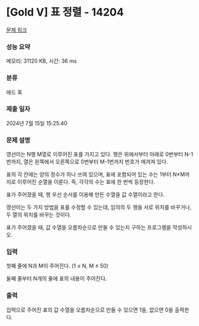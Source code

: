 # [Gold V] 표 정렬 - 14204 

[문제 링크](https://www.acmicpc.net/problem/14204) 

### 성능 요약

메모리: 31120 KB, 시간: 36 ms

### 분류

애드 혹

### 제출 일자

2024년 7월 15일 15:25:40

### 문제 설명

<p>영선이는 N행 M열로 이루어진 표를 가지고 있다. 행은 위에서부터 아래로 0번부터 N-1번까지, 열은 왼쪽에서 오른쪽으로 0번부터 M-1번까지 번호가 매겨져 있다.</p>

<p>표의 각 칸에는 양의 정수가 하나 쓰여 있으며, 표에 포함되어 있는 수는 1부터 N*M까지로 이루어진 순열을 이룬다. 즉, 각각의 수는 표에 한 번씩 등장한다.</p>

<p>표가 주어졌을 때, 행 우선 순서를 이용해 만든 수열을 값 수열이라고 한다.</p>

<p>영선이는 두 가지 방법을 표를 수정할 수 있는데, 임의의 두 행을 서로 위치를 바꾸거나, 두 열의 위치를 바꾸는 것이다.</p>

<p>표가 주어졌을 때, 값 수열을 오름차순으로 만들 수 있는지 구하는 프로그램을 작성하시오.</p>

### 입력 

 <p>첫째 줄에 N과 M이 주어진다. (1 ≤ N, M ≤ 50)</p>

<p>둘째 줄부터 N개의 줄에 표의 내용이 주어진다.</p>

### 출력 

 <p>입력으로 주어진 표의 값 수열을 오름차순으로 만들 수 있으면 1을, 없으면 0을 출력한다.</p>

